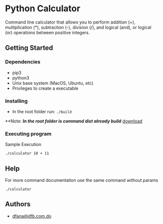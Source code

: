 # Python Calculator

Command line calculator that allows you to perform addition (+), multiplication (*), subtraction (-), division (/), and logical (and), or logical (or) operations between positive integers.

## Getting Started

### Dependencies

* pip3
* python3
* Unix base system (MacOS, Ubuntu, etc)
* Privileges to create a executable

### Installing

* In the root folder run: ```./build```

**Note: ***In the root folder is command dist already build*** [download](calculator)

### Executing program

Sample Execution

```
./calculator 10 + 11
```

## Help

For more command documentation use the same command without params

```
./calculator
```

## Authors

- <Dante Fana Badia>dfana@dfb.com.do